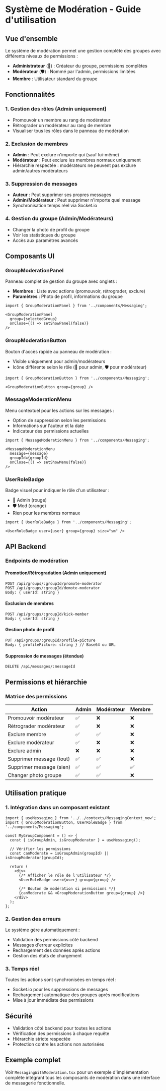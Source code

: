# Système de Modération - Guide d'utilisation

## Vue d'ensemble

Le système de modération permet une gestion complète des groupes avec différents niveaux de permissions :

- **Administrateur** (👑) : Créateur du groupe, permissions complètes
- **Modérateur** (🛡️) : Nommé par l'admin, permissions limitées  
- **Membre** : Utilisateur standard du groupe

## Fonctionnalités

### 1. Gestion des rôles (Admin uniquement)
- Promouvoir un membre au rang de modérateur
- Rétrograder un modérateur au rang de membre
- Visualiser tous les rôles dans le panneau de modération

### 2. Exclusion de membres
- **Admin** : Peut exclure n'importe qui (sauf lui-même)
- **Modérateur** : Peut exclure les membres normaux uniquement
- Hiérarchie respectée : modérateurs ne peuvent pas exclure admin/autres modérateurs

### 3. Suppression de messages
- **Auteur** : Peut supprimer ses propres messages
- **Admin/Modérateur** : Peut supprimer n'importe quel message
- Synchronisation temps réel via Socket.io

### 4. Gestion du groupe (Admin/Modérateurs)
- Changer la photo de profil du groupe
- Voir les statistiques du groupe
- Accès aux paramètres avancés

## Composants UI

### GroupModerationPanel
Panneau complet de gestion du groupe avec onglets :
- **Membres** : Liste avec actions (promouvoir, rétrograder, exclure)
- **Paramètres** : Photo de profil, informations du groupe

```tsx
import { GroupModerationPanel } from '../components/Messaging';

<GroupModerationPanel 
  group={selectedGroup} 
  onClose={() => setShowPanel(false)} 
/>
```

### GroupModerationButton
Bouton d'accès rapide au panneau de modération :
- Visible uniquement pour admin/modérateurs
- Icône différente selon le rôle (👑 pour admin, 🛡️ pour modérateur)

```tsx
import { GroupModerationButton } from '../components/Messaging';

<GroupModerationButton group={group} />
```

### MessageModerationMenu
Menu contextuel pour les actions sur les messages :
- Option de suppression selon les permissions
- Informations sur l'auteur et la date
- Indicateur des permissions actuelles

```tsx
import { MessageModerationMenu } from '../components/Messaging';

<MessageModerationMenu
  message={message}
  groupId={groupId}
  onClose={() => setShowMenu(false)}
/>
```

### UserRoleBadge
Badge visuel pour indiquer le rôle d'un utilisateur :
- 👑 Admin (rouge)
- 🛡️ Mod (orange)
- Rien pour les membres normaux

```tsx
import { UserRoleBadge } from '../components/Messaging';

<UserRoleBadge user={user} group={group} size="sm" />
```

## API Backend

### Endpoints de modération

#### Promotion/Rétrogradation (Admin uniquement)
```
POST /api/groups/:groupId/promote-moderator
POST /api/groups/:groupId/demote-moderator
Body: { userId: string }
```

#### Exclusion de membres
```
POST /api/groups/:groupId/kick-member
Body: { userId: string }
```

#### Gestion photo de profil
```
PUT /api/groups/:groupId/profile-picture
Body: { profilePicture: string } // Base64 ou URL
```

#### Suppression de messages (étendue)
```
DELETE /api/messages/:messageId
```

## Permissions et hiérarchie

### Matrice des permissions

| Action | Admin | Modérateur | Membre |
|--------|-------|------------|--------|
| Promouvoir modérateur | ✅ | ❌ | ❌ |
| Rétrograder modérateur | ✅ | ❌ | ❌ |
| Exclure membre | ✅ | ✅ | ❌ |
| Exclure modérateur | ✅ | ❌ | ❌ |
| Exclure admin | ❌ | ❌ | ❌ |
| Supprimer message (tout) | ✅ | ✅ | ❌ |
| Supprimer message (sien) | ✅ | ✅ | ✅ |
| Changer photo groupe | ✅ | ✅ | ❌ |

## Utilisation pratique

### 1. Intégration dans un composant existant

```tsx
import { useMessaging } from '../../contexts/MessagingContext_new';
import { GroupModerationButton, UserRoleBadge } from '../components/Messaging';

const MyGroupComponent = () => {
  const { isGroupAdmin, isGroupModerator } = useMessaging();
  
  // Vérifier les permissions
  const canModerate = isGroupAdmin(groupId) || isGroupModerator(groupId);
  
  return (
    <div>
      {/* Afficher le rôle de l'utilisateur */}
      <UserRoleBadge user={user} group={group} />
      
      {/* Bouton de modération si permissions */}
      {canModerate && <GroupModerationButton group={group} />}
    </div>
  );
};
```

### 2. Gestion des erreurs

Le système gère automatiquement :
- Validation des permissions côté backend
- Messages d'erreur explicites
- Rechargement des données après actions
- Gestion des états de chargement

### 3. Temps réel

Toutes les actions sont synchronisées en temps réel :
- Socket.io pour les suppressions de messages
- Rechargement automatique des groupes après modifications
- Mise à jour immédiate des permissions

## Sécurité

- Validation côté backend pour toutes les actions
- Vérification des permissions à chaque requête
- Hiérarchie stricte respectée
- Protection contre les actions non autorisées

## Exemple complet

Voir `MessagingWithModeration.tsx` pour un exemple d'implémentation complète intégrant tous les composants de modération dans une interface de messagerie fonctionnelle.
